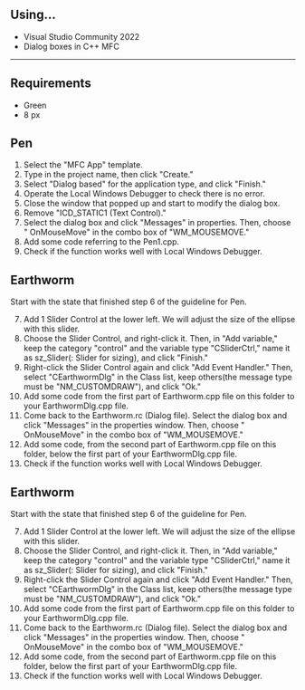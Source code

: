 ## Using...
- Visual Studio Community 2022
- Dialog boxes in C++ MFC



-------
## Requirements
- Green
- 8 px

## Pen
1. Select the "MFC App" template.
2. Type in the project name, then click "Create."
3. Select "Dialog based" for the application type, and click "Finish."
4. Operate the Local Windows Debugger to check there is no error.
5. Close the window that popped up and start to modify the dialog box.
6. Remove "ICD_STATIC1 (Text Control)."
7. Select the dialog box and click "Messages" in properties. Then, choose "<Add> OnMouseMove" in the combo box of "WM_MOUSEMOVE."
8. Add some code referring to the Pen1.cpp.
9. Check if the function works well with Local Windows Debugger.

## Earthworm
Start with the state that finished step 6 of the guideline for Pen.
<ol start="7">
  <li>Add 1 Slider Control at the lower left. We will adjust the size of the ellipse with this slider.</li>
  <li>Choose the Slider Control, and right-click it. Then, in "Add variable," keep the category "control" and the variable type "CSliderCtrl," name it as sz_Slider(: Slider for sizing), and click "Finish."</li> 
  <li>Right-click the Slider Control again and click "Add Event Handler." Then, select "CEarthwormDlg" in the Class list, keep others(the message type must be "NM_CUSTOMDRAW"), and click "Ok."</li>
  <li>Add some code from the first part of Earthworm.cpp file on this folder to your EarthwormDlg.cpp file.</li>
  <li>Come back to the Earthworm.rc (Dialog file). Select the dialog box and click "Messages" in the properties window. Then, choose "<Add> OnMouseMove" in the combo box of "WM_MOUSEMOVE."</li>
  <li>Add some code, from the second part of Earthworm.cpp file on this folder, below the first part of your EarthwormDlg.cpp file.</li>
  <li>Check if the function works well with Local Windows Debugger.</li>
</ol>

  
## Earthworm
Start with the state that finished step 6 of the guideline for Pen.
<ol start="7">
  <li>Add 1 Slider Control at the lower left. We will adjust the size of the ellipse with this slider.</li>
  <li>Choose the Slider Control, and right-click it. Then, in "Add variable," keep the category "control" and the variable type "CSliderCtrl," name it as sz_Slider(: Slider for sizing), and click "Finish."</li> 
  <li>Right-click the Slider Control again and click "Add Event Handler." Then, select "CEarthwormDlg" in the Class list, keep others(the message type must be "NM_CUSTOMDRAW"), and click "Ok."</li>
  <li>Add some code from the first part of Earthworm.cpp file on this folder to your EarthwormDlg.cpp file.</li>
  <li>Come back to the Earthworm.rc (Dialog file). Select the dialog box and click "Messages" in the properties window. Then, choose "<Add> OnMouseMove" in the combo box of "WM_MOUSEMOVE."</li>
  <li>Add some code, from the second part of Earthworm.cpp file on this folder, below the first part of your EarthwormDlg.cpp file.</li>
  <li>Check if the function works well with Local Windows Debugger.</li>
</ol>
